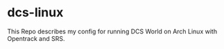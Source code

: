 # dcs-linux
This Repo describes my config for running DCS World on Arch Linux with Opentrack and SRS.
